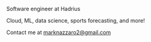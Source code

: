 Software engineer at Hadrius

Cloud, ML, data science, sports forecasting, and more!

Contact me at marknazzaro2@gmail.com
